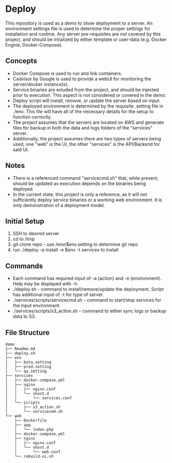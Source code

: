 # Deploy
This repository is used as a demo to show deployment to a server.
An environment settings file is used to determine the proper settings for installation and runtime.
Any server pre-requisites are not covered by this project, and should be intialized by either template or user-data (e.g. Docker Engine, Docker-Compose).

## Concepts
* Docker Compose is used to run and link containers.
* Cadvisor by Google is used to provide a webUI for monitoring the server/docker instance(s).
* Service binaries are exluded from the project, and should be injected prior to execution. This aspect is not considered or covered in the demo.
* Deploy script will install, remove, or update the server based on input.
* The deployed environment is determined by the requisite .setting file in ./env. This file will have all of the necessary details for the setup to function correctly.
* The project assumes that the servers are located on AWS and generate files for backup in both the data and logs folders of the "services" server.
* Additionally, the project assumes there are two types of servers being used, one "web" is the UI, the other "services" is the API/Backend for said UI.

## Notes
* There is a referenced command "servicecmd.sh" that, while present, should be updated as execution depends on the binaries being deployed.
* In the current state, this project is only a reference, as it will not sufficiently deploy service binaries or a working web environment. It is only demonstration of a deployment model.

## Initial Setup
1. SSH to desired server
2. cd to /tmp
3. git clone repo - use /env/$env.setting to determine git repo
4. run ./deploy -a install -e $env -t services to install

## Commands
* Each command has required input of -a (action) and -e (environment). Help may be displayed with -h.
* ./deploy.sh - command to install/remove/update the deployment. Script has additional input of -t for type of server.
* ./services/scripts/servicecmd.sh - command to start/stop services for the input environment.
* ./services/scripts/s3_action.sh - command to either sync logs or backup data to S3.

## File Structure
```
demo
├── Readme.md
├── deploy.sh
├── env
│   ├── beta.setting
│   ├── prod.setting
│   └── qa.setting
├── services
│   ├── docker-compose.yml
│   ├── nginx
│   │   ├── nginx.conf
│   │   └── vhost.d
│   │       └── services.conf
│   └── scripts
│       ├── s3_action.sh
│       └── servicecmd.sh
└── web
    ├── Dockerfile
    ├── app
    │   └── index.php
    ├── docker-compose.yml
    ├── nginx
    │   ├── nginx.conf
    │   └── vhost.d
    │       └── web.conf
    └── rebuild-ui.sh
```